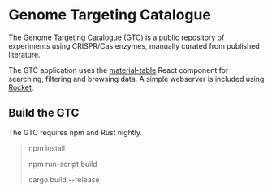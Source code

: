 # Genome Targeting Catalogue
The Genome Targeting Catalogue (GTC) is a public repository of experiments using CRISPR/Cas enzymes, manually curated from published literature. 

The GTC application uses the [material-table](https://material-table.com/) React component for searching, filtering and browsing data.
A simple webserver is included using [Rocket](https://rocket.rs/).

## Build the GTC
The GTC requires npm and Rust nightly.

> npm install
>
> npm run-script build
>
> cargo build --release



